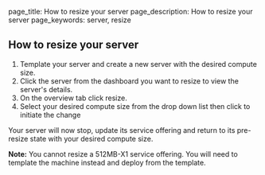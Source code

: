 page_title: How to resize your server
page_description: How to resize your server
page_keywords: server, resize

## How to resize your server

1. Template your server and create a new server with the desired compute size.
2. Click the server from the dashboard you want to resize to view the server's details.
3. On the overview tab click resize. 
4. Select your desired compute size from the drop down list then click to initiate the change

Your server will now stop, update its service offering and return to its pre-resize state with your desired compute size.

**Note:** You cannot resize a 512MB-X1 service offering. You will need to template the machine instead and deploy from the template.